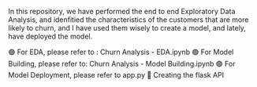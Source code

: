 In this repository, we have performed the end to end Exploratory Data Analysis, and idenfitied the characteristics of the customers that are more likely to churn, and I have used them wisely to create a model, and lately, have deployed the model.

🟢 For EDA, please refer to : Churn Analysis - EDA.ipynb
🟢 For Model Building, please refer to: Churn Analysis - Model Building.ipynb
🟢 For Model Deployment, please refer to app.py
🔵 Creating the flask API